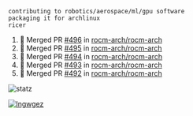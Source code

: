```
contributing to robotics/aerospace/ml/gpu software
packaging it for archlinux
ricer
```

<!--START_SECTION:activity-->
1. 🎉 Merged PR [#496](https://github.com/rocm-arch/rocm-arch/pull/496) in [rocm-arch/rocm-arch](https://github.com/rocm-arch/rocm-arch)
2. 🎉 Merged PR [#495](https://github.com/rocm-arch/rocm-arch/pull/495) in [rocm-arch/rocm-arch](https://github.com/rocm-arch/rocm-arch)
3. 🎉 Merged PR [#494](https://github.com/rocm-arch/rocm-arch/pull/494) in [rocm-arch/rocm-arch](https://github.com/rocm-arch/rocm-arch)
4. 🎉 Merged PR [#493](https://github.com/rocm-arch/rocm-arch/pull/493) in [rocm-arch/rocm-arch](https://github.com/rocm-arch/rocm-arch)
5. 🎉 Merged PR [#492](https://github.com/rocm-arch/rocm-arch/pull/492) in [rocm-arch/rocm-arch](https://github.com/rocm-arch/rocm-arch)
<!--END_SECTION:activity-->


![statz](https://github-readme-stats.vercel.app/api?username=acxz&include_all_commits=true&show_icons=true)

[![lngwgez](https://github-readme-stats.vercel.app/api/top-langs/?username=acxz&layout=compact)](https://github.com/acxz/github-readme-stats)


<!--
**acxz/acxz** is a ✨ _special_ ✨ repository because its `README.md` (this file) appears on your GitHub profile.

Here are some ideas to get you started:

- 🔭 I’m currently working on ...
- 🌱 I’m currently learning ...
- 👯 I’m looking to collaborate on ...
- 🤔 I’m looking for help with ...
- 💬 Ask me about ...
- 📫 How to reach me: ...
- 😄 Pronouns: ...
- ⚡ Fun fact: ...
-->
